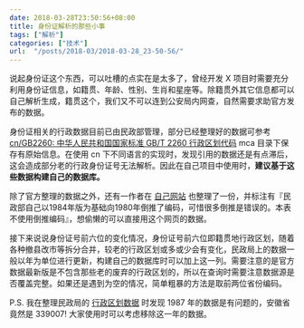 ```yaml
---
date: 2018-03-28T23:50:56+08:00
title: 身份证解析的那些小事
tags: ["解析"]
categories: ["技术"]
url:  "/posts/2018-03/2018-03-28_23-50-56/"
---
```


说起身份证这个东西，可以吐槽的点实在是太多了，曾经开发 X 项目时需要充分利用身份证信息，如籍贯、年龄、性别、生肖和星座等。除籍贯外其它信息都可以自己解析生成，籍贯这个，我们又不可以连到公安局内网查，自然需要求助官方发布的数据。

身份证相关的行政数据目前已由民政部管理，部分已经整理好的数据可参考 [cn/GB2260: 中华人民共和国国家标准 GB/T 2260 行政区划代码](https://github.com/cn/GB2260) mca 目录下保存有原始信息。在使用 cn 下不同语言的实现时，发现引用的数据还是有点滞后，这会造成部分老的行政身份证号无法解析。因此在自己项目中使用时，**建议基于这些数据构建自己的数据库。**

除了官方整理的数据之外，还有一作者在 [自己网站](http://www.zxinc.org/gb2260.htm) 也整理了一份，并标注有『民政部自己以1984年版为基础向1980年倒推了编码，可惜很多倒推是错误的。本表不使用倒推编码』，想偷懒的可以直接用这个网页的数据。

接下来说说身份证号前六位的变化情况，身份证号前六位即籍贯地行政区划，随着各种撤县改市等拆分合并，较老的行政区划或多或少会有变化，民政局上的数据一般以年为单位进行更新，构建自己的数据库时可以加上这一列。需要注意的是官方数据最新版是不包含那些老的废弃的行政区划的，所以在查询时需要注意数据源是否覆盖完整。如果还是遇到为空的情况，简单粗暴的方法是取前两位省份编码。

P.S. 我在整理民政局的 [行政区划数据](https://github.com/cn/GB2260/pull/46) 时发现 1987 年的数据是有问题的，安徽省竟然是 339007! 大家使用时可以考虑移除这一年的数据。